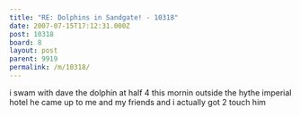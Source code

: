 ```yaml
---
title: "RE: Dolphins in Sandgate! - 10318"
date: 2007-07-15T17:12:31.000Z
post: 10318
board: 8
layout: post
parent: 9919
permalink: /m/10318/
---
```

i swam with dave the dolphin at half 4 this mornin outside the hythe imperial hotel he came up to me and my friends and i actually got 2 touch him
